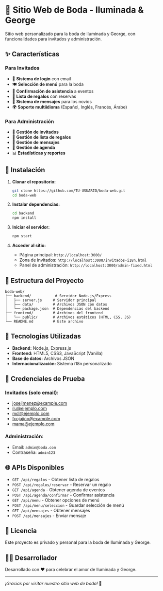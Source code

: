 # 🎉 Sitio Web de Boda - Iluminada & George

Sitio web personalizado para la boda de Iluminada y George, con funcionalidades para invitados y administración.

## ✨ Características

### Para Invitados
- 🔐 **Sistema de login** con email
- 🍽️ **Selección de menú** para la boda
- 📅 **Confirmación de asistencia** a eventos
- 🎁 **Lista de regalos** con reservas
- 💌 **Sistema de mensajes** para los novios
- 🌍 **Soporte multiidioma** (Español, Inglés, Francés, Árabe)

### Para Administración
- 👥 **Gestión de invitados**
- 🎁 **Gestión de lista de regalos**
- 📝 **Gestión de mensajes**
- 📅 **Gestión de agenda**
- 📊 **Estadísticas y reportes**

## 🚀 Instalación

1. **Clonar el repositorio:**
   ```bash
   git clone https://github.com/TU-USUARIO/boda-web.git
   cd boda-web
   ```

2. **Instalar dependencias:**
   ```bash
   cd backend
   npm install
   ```

3. **Iniciar el servidor:**
   ```bash
   npm start
   ```

4. **Acceder al sitio:**
   - Página principal: `http://localhost:3000/`
   - Zona de invitados: `http://localhost:3000/invitados-i18n.html`
   - Panel de administración: `http://localhost:3000/admin-fixed.html`

## 📁 Estructura del Proyecto

```
boda-web/
├── backend/           # Servidor Node.js/Express
│   ├── server.js     # Servidor principal
│   ├── data/         # Archivos JSON con datos
│   └── package.json  # Dependencias del backend
├── frontend/         # Archivos del frontend
│   └── public/       # Archivos estáticos (HTML, CSS, JS)
└── README.md         # Este archivo
```

## 🔧 Tecnologías Utilizadas

- **Backend:** Node.js, Express.js
- **Frontend:** HTML5, CSS3, JavaScript (Vanilla)
- **Base de datos:** Archivos JSON
- **Internacionalización:** Sistema i18n personalizado

## 👤 Credenciales de Prueba

### Invitados (solo email):
- josejimenez@example.com
- ilu@ejemplo.com
- mcl@ejemplo.com
- fcojajico@example.com
- mama@ejemplo.com

### Administración:
- Email: `admin@boda.com`
- Contraseña: `admin123`

## 🌐 APIs Disponibles

- `GET /api/regalos` - Obtener lista de regalos
- `POST /api/regalos/reservar` - Reservar un regalo
- `GET /api/agenda` - Obtener agenda de eventos
- `POST /api/agenda/confirmar` - Confirmar asistencia
- `GET /api/menu` - Obtener opciones de menú
- `POST /api/menu/seleccion` - Guardar selección de menú
- `GET /api/mensajes` - Obtener mensajes
- `POST /api/mensajes` - Enviar mensaje

## 📝 Licencia

Este proyecto es privado y personal para la boda de Iluminada y George.

## 👨‍💻 Desarrollador

Desarrollado con ❤️ para celebrar el amor de Iluminada y George.

---

*¡Gracias por visitar nuestro sitio web de boda!* 🎊

